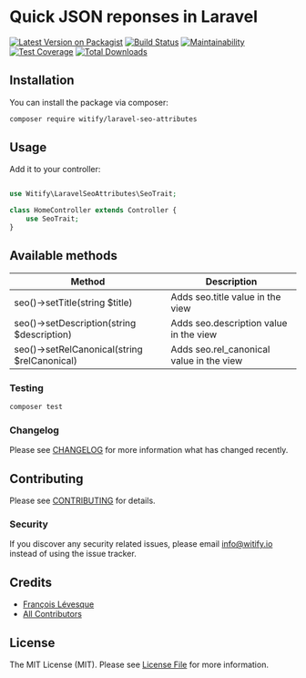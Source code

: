 # Quick JSON reponses in Laravel 

[![Latest Version on Packagist](https://img.shields.io/packagist/v/Witify/laravel-seo-attributes.svg?style=flat-square)](https://packagist.org/packages/witify/laravel-seo-attributes)
[![Build Status](https://img.shields.io/travis/Witify/laravel-seo-attributes/master.svg?style=flat-square)](https://travis-ci.org/witify/laravel-seo-attributes)
[![Maintainability](https://api.codeclimate.com/v1/badges/4c8a395f8d76e65652c5/maintainability)](https://codeclimate.com/github/Witify/laravel-seo-attributes/maintainability)
[![Test Coverage](https://api.codeclimate.com/v1/badges/4c8a395f8d76e65652c5/test_coverage)](https://codeclimate.com/github/Witify/laravel-seo-attributes/test_coverage)
[![Total Downloads](https://img.shields.io/packagist/dt/Witify/laravel-seo-attributes.svg?style=flat-square)](https://packagist.org/packages/witify/laravel-seo-attributes)

## Installation

You can install the package via composer:

```bash
composer require witify/laravel-seo-attributes
```

## Usage

Add it to your controller:
``` php

use Witify\LaravelSeoAttributes\SeoTrait;

class HomeController extends Controller {
    use SeoTrait;
}
```

## Available methods

| Method | Description |
| --- | --- |
| seo()->setTitle(string $title) | Adds seo.title value in the view |
| seo()->setDescription(string $description) | Adds seo.description value in the view |
| seo()->setRelCanonical(string $relCanonical) | Adds seo.rel_canonical value in the view |

### Testing

``` bash
composer test
```

### Changelog

Please see [CHANGELOG](CHANGELOG.md) for more information what has changed recently.

## Contributing

Please see [CONTRIBUTING](CONTRIBUTING.md) for details.

### Security

If you discover any security related issues, please email info@witify.io instead of using the issue tracker.

## Credits

- [François Lévesque](https://github.com/francoislevesque)
- [All Contributors](../../contributors)

## License

The MIT License (MIT). Please see [License File](LICENSE.md) for more information.
